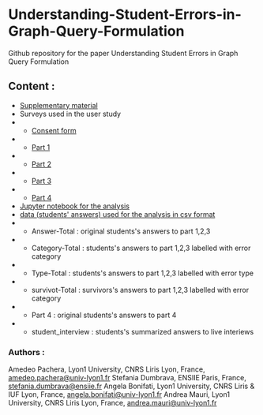 # Understanding-Student-Errors-in-Graph-Query-Formulation

Github repository for the paper Understanding Student Errors in Graph Query Formulation


## Content : 


- [Supplementary material](https://github.com/pake97/Understanding-Student-Errors-in-Graph-Query-Formulation/blob/main/2025_Graph_User_Study_Supplementar_material.pdf)
- Surveys used in the user study 
- - [Consent form](https://github.com/pake97/Understanding-Student-Errors-in-Graph-Query-Formulation/blob/main/Preliminaries%3A%20Informed%20Consent.pdf)
- - [Part 1](https://github.com/pake97/Understanding-Student-Errors-in-Graph-Query-Formulation/blob/main/Part%201.pdf)
- - [Part 2](https://github.com/pake97/Understanding-Student-Errors-in-Graph-Query-Formulation/blob/main/Part%202.pdf)
- - [Part 3](https://github.com/pake97/Understanding-Student-Errors-in-Graph-Query-Formulation/blob/main/Part%203.pdf)
- - [Part 4](https://github.com/pake97/Understanding-Student-Errors-in-Graph-Query-Formulation/blob/main/Part%204.pdf)
- [Jupyter notebook for the analysis](https://github.com/pake97/Understanding-Student-Errors-in-Graph-Query-Formulation/blob/main/Analysis.ipynb)
- [data (students' answers) used for the analysis in csv format](https://github.com/pake97/Understanding-Student-Errors-in-Graph-Query-Formulation/tree/main/data)
- - Answer-Total : original students's answers to part 1,2,3
- - Category-Total : students's answers to part 1,2,3 labelled with error category
- - Type-Total : students's answers to part 1,2,3 labelled with error type
- - survivot-Total : survivors's answers to part 1,2,3 labelled with error category
- - Part 4 : original students's answers to part 4 
- - student_interview : students's summarized answers to live interiews 



### Authors :
Amedeo Pachera, Lyon1 University, CNRS Liris Lyon, France, amedeo.pachera@univ-lyon1.fr
Stefania Dumbrava, ENSIIE Paris, France, stefania.dumbrava@ensiie.fr
Angela Bonifati, Lyon1 University, CNRS Liris & IUF Lyon, France, angela.bonifati@univ-lyon1.fr
Andrea Mauri, Lyon1 University, CNRS Liris Lyon, France, andrea.mauri@univ-lyon1.fr